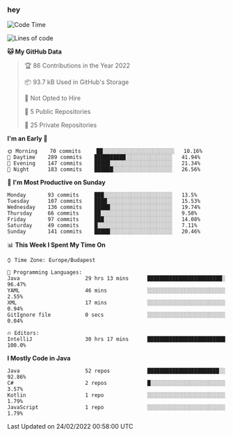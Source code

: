 ### hey

<!--START_SECTION:waka-->
![Code Time](http://img.shields.io/badge/Code%20Time-586%20hrs%2052%20mins-blue)

![Lines of code](https://img.shields.io/badge/From%20Hello%20World%20I%27ve%20Written-445%20Thousand%20lines%20of%20code-blue)

**🐱 My GitHub Data** 

> 🏆 86 Contributions in the Year 2022
 > 
> 📦 93.7 kB Used in GitHub's Storage 
 > 
> 🚫 Not Opted to Hire
 > 
> 📜 5 Public Repositories 
 > 
> 🔑 25 Private Repositories  
 > 
**I'm an Early 🐤** 

```text
🌞 Morning    70 commits     ██░░░░░░░░░░░░░░░░░░░░░░░   10.16% 
🌆 Daytime    289 commits    ██████████░░░░░░░░░░░░░░░   41.94% 
🌃 Evening    147 commits    █████░░░░░░░░░░░░░░░░░░░░   21.34% 
🌙 Night      183 commits    ██████░░░░░░░░░░░░░░░░░░░   26.56%

```
📅 **I'm Most Productive on Sunday** 

```text
Monday       93 commits     ███░░░░░░░░░░░░░░░░░░░░░░   13.5% 
Tuesday      107 commits    ████░░░░░░░░░░░░░░░░░░░░░   15.53% 
Wednesday    136 commits    █████░░░░░░░░░░░░░░░░░░░░   19.74% 
Thursday     66 commits     ██░░░░░░░░░░░░░░░░░░░░░░░   9.58% 
Friday       97 commits     ███░░░░░░░░░░░░░░░░░░░░░░   14.08% 
Saturday     49 commits     █░░░░░░░░░░░░░░░░░░░░░░░░   7.11% 
Sunday       141 commits    █████░░░░░░░░░░░░░░░░░░░░   20.46%

```


📊 **This Week I Spent My Time On** 

```text
⌚︎ Time Zone: Europe/Budapest

💬 Programming Languages: 
Java                     29 hrs 13 mins      ████████████████████████░   96.47% 
YAML                     46 mins             ░░░░░░░░░░░░░░░░░░░░░░░░░   2.55% 
XML                      17 mins             ░░░░░░░░░░░░░░░░░░░░░░░░░   0.94% 
GitIgnore file           0 secs              ░░░░░░░░░░░░░░░░░░░░░░░░░   0.04%

🔥 Editors: 
IntelliJ                 30 hrs 17 mins      █████████████████████████   100.0%

```

**I Mostly Code in Java** 

```text
Java                     52 repos            ███████████████████████░░   92.86% 
C#                       2 repos             █░░░░░░░░░░░░░░░░░░░░░░░░   3.57% 
Kotlin                   1 repo              ░░░░░░░░░░░░░░░░░░░░░░░░░   1.79% 
JavaScript               1 repo              ░░░░░░░░░░░░░░░░░░░░░░░░░   1.79%

```



 Last Updated on 24/02/2022 00:58:00 UTC
<!--END_SECTION:waka-->
